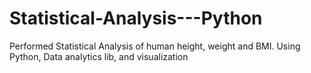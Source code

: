 # Statistical-Analysis---Python
Performed Statistical Analysis of human height, weight and BMI. Using Python, Data analytics lib, and visualization
